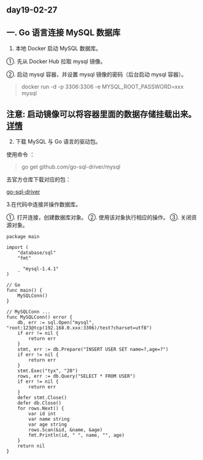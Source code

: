 day19-02-27
---
## 一. Go 语言连接 MySQL 数据库 ##

1. 本地 Docker 启动 MySQL 数据库。

①. 先从 Docker Hub 拉取 mysql 镜像。

②. 启动 mysql 容器，并设置 mysql 镜像的密码（后台启动 mysql 容器）。

> docker run -d -p 3306:3306 -e MYSQL_ROOT_PASSWORD=xxx mysql

## 注意: 启动镜像可以将容器里面的数据存储挂载出来。[详情](https://blog.csdn.net/woniu211111/article/details/80968154)

2. 下载 MySQL 与 Go 语言的驱动包。

使用命令 ：

> go get github.com/go-sql-driver/mysql

去官方仓库下载对应的包：

[go-sql-driver](https://github.com/go-sql-driver/mysql/)

3.在代码中连接并操作数据库。

①. 打开连接，创建数据库对象。 
②. 使用该对象执行相应的操作。
③. 关闭资源对象。

```
package main

import (
	"database/sql"
	"fmt"

	_ "mysql-1.4.1"
)

// Go
func main() {
	MySQLConn()
}

// MySQLConn ...
func MySQLConn() error {
	db, err := sql.Open("mysql", "root:123@tcp(192.168.0.xxx:3306)/test?charset=utf8")
	if err != nil {
		return err
	}
	stmt, err := db.Prepare("INSERT USER SET name=?,age=?")
	if err != nil {
		return err
	}
	stmt.Exec("tyx", "20")
	rows, err := db.Query("SELECT * FROM USER")
	if err != nil {
		return err
	}
	defer stmt.Close()
	defer db.Close()
	for rows.Next() {
		var id int
		var name string
		var age string
		rows.Scan(&id, &name, &age)
		fmt.Println(id, " ", name, "", age)
	}
	return nil
}

```
